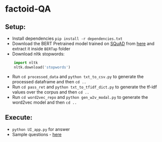 # factoid-QA

## Setup:
- Install dependencies `pip install -r dependencies.txt`
- Download the BERT Pretrained model trained on [SQuAD](https://rajpurkar.github.io/SQuAD-explorer/) from [here](https://www.dropbox.com/s/8jnulb2l4v7ikir/model.zip) and extract it inside `BERTap` folder
- Download nltk stopwords:
```python
    import nltk
    nltk.download('stopwords')
```
- Run `cd processed_data` and `python txt_to_csv.py` to generate the processed dataframe and then `cd ..`
- Run `cd pass_ret` and `python txt_to_tfidf_dict.py` to generate the tf-idf values over the corpus and then `cd ..`
- Run `cd word2vec_repo` and `python gen_w2v_modal.py` to generate the word2vec model and then `cd ..`

## Execute:
- `python UI_app.py` for answer
- Sample questions - [here](https://github.com/akashmondal1810/factoid-QA/blob/master/documents/Question.csv)
